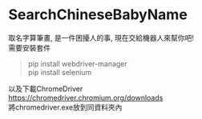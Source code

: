 # SearchChineseBabyName  

取名字算筆畫, 是一件困擾人的事, 現在交給機器人來幫你吧!  
需要安裝套件  

> pip install webdriver-manager  
> pip install selenium  

以及下載ChromeDriver  
https://chromedriver.chromium.org/downloads  
將chromedriver.exe放到同資料夾內

